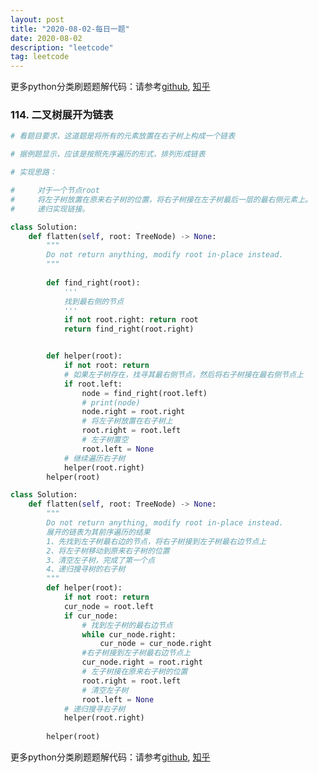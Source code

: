 ```yaml
---
layout: post
title: "2020-08-02-每日一题"
date: 2020-08-02
description: "leetcode"
tag: leetcode 
--- 
```


更多python分类刷题题解代码：请参考[github](https://github.com/lxztju/leetcode-python),   [知乎](https://zhuanlan.zhihu.com/c_1218480100364447744)

### 114. 二叉树展开为链表

```python
# 看题目要求，这道题是将所有的元素放置在右子树上构成一个链表

# 据例题显示，应该是按照先序遍历的形式，排列形成链表

# 实现思路：

#     对于一个节点root
#     将左子树放置在原来右子树的位置，将右子树接在左子树最后一层的最右侧元素上。
#     递归实现链接。

class Solution:
    def flatten(self, root: TreeNode) -> None:
        """
        Do not return anything, modify root in-place instead.
        """
        
        def find_right(root):
            '''
            找到最右侧的节点
            '''
            if not root.right: return root
            return find_right(root.right)


        def helper(root):
            if not root: return 
            # 如果左子树存在，找寻其最右侧节点，然后将右子树接在最右侧节点上
            if root.left:
                node = find_right(root.left)
                # print(node)
                node.right = root.right
                # 将左子树放置在右子树上
                root.right = root.left
                # 左子树置空
                root.left = None
            # 继续遍历右子树
            helper(root.right)
        helper(root)
```


```python
class Solution:
    def flatten(self, root: TreeNode) -> None:
        """
        Do not return anything, modify root in-place instead.
        展开的链表为其前序遍历的结果
        1、先找到左子树最右边的节点，将右子树接到左子树最右边节点上
        2、将左子树移动到原来右子树的位置
        3、清空左子树，完成了第一个点
        4、递归搜寻树的右子树
        """
        def helper(root):
            if not root: return
            cur_node = root.left
            if cur_node:
                # 找到左子树的最右边节点
                while cur_node.right:
                    cur_node = cur_node.right
                #右子树接到左子树最右边节点上
                cur_node.right = root.right
                # 左子树接在原来右子树的位置
                root.right = root.left
                # 清空左子树
                root.left = None
            # 递归搜寻右子树
            helper(root.right)
        
        helper(root)
```


更多python分类刷题题解代码：请参考[github](https://github.com/lxztju/leetcode-python),   [知乎](https://zhuanlan.zhihu.com/c_1218480100364447744)

